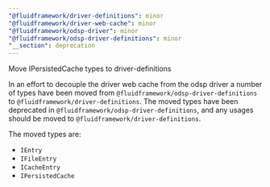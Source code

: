 ```yaml
---
"@fluidframework/driver-definitions": minor
"@fluidframework/driver-web-cache": minor
"@fluidframework/odsp-driver": minor
"@fluidframework/odsp-driver-definitions": minor
"__section": deprecation
---
```

Move IPersistedCache types to driver-definitions

In an effort to decouple the driver web cache from the odsp driver a number of types have been moved from `@fluidframework/odsp-driver-definitions` to `@fluidframework/driver-definitions`. The moved types have been deprecated in `@fluidframework/odsp-driver-definitions`, and any usages should be moved to  `@fluidframework/driver-definitions`.

The moved types are:
 - `IEntry`
 - `IFileEntry`
 - `ICacheEntry`
 - `IPersistedCache`

